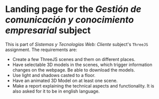 # Landing page for the *Gestión de comunicación y conocimiento empresarial* subject

This is part of *Sistemas y Tecnologías Web: Cliente* subject's `ThreeJS` assignment. The requirements are:

  - Create a few ThreeJS scenes and them on different places.
  - Have selectable 3D models in the scenes, which trigger information changes on the webpage. Be able to download the models.
  - Use light and shadows casted to a floor.
  - Have an animated 3D Model on at least one scene.
  - Make a report explaining the technical aspects and functionality. It is also asked for it to be in english language.
